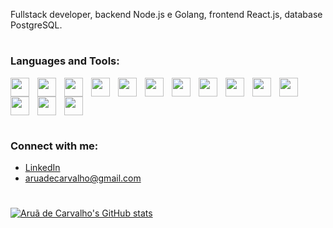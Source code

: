 <!-- <h1 align="center">Hi 👋, I'm Aruã de Carvalho</h1>
<h3 align="center">A passionate Frontend developer from Brazil</h3> -->

Fullstack developer, backend Node.js e Golang, frontend React.js, database PostgreSQL.
#

<h3 align="left">Languages and Tools:</h3>
<p>
<img src="https://cdn.jsdelivr.net/gh/devicons/devicon/icons/javascript/javascript-original.svg" align="left" width="30px" style="padding-right:10px;"/>
<img src="https://cdn.jsdelivr.net/gh/devicons/devicon/icons/typescript/typescript-original.svg" align="left" width="30px" style="padding-right:10px;" />
<img src="https://cdn.jsdelivr.net/gh/devicons/devicon/icons/go/go-original-wordmark.svg" align="left" width="30px" style="padding-right:10px;"/>
<img src="https://cdn.jsdelivr.net/gh/devicons/devicon/icons/react/react-original.svg" align="left" width="30px" style="padding-right:10px;"/>
<img src="https://cdn.jsdelivr.net/gh/devicons/devicon/icons/nextjs/nextjs-original.svg"  align="left" width="30px" style="padding-right:10px;"/>
<img src="https://cdn.jsdelivr.net/gh/devicons/devicon/icons/redux/redux-original.svg" align="left" width="30px" style="padding-right:10px;"/>
<img src="https://cdn.jsdelivr.net/gh/devicons/devicon/icons/nodejs/nodejs-original-wordmark.svg" align="left" width="30px" style="padding-right:10px;"/>
<img src="https://cdn.jsdelivr.net/gh/devicons/devicon/icons/express/express-original.svg" align="left" width="30px" style="padding-right:10px;" />
<img src="https://cdn.jsdelivr.net/gh/devicons/devicon/icons/sequelize/sequelize-original.svg" align="left" width="30px" style="padding-right:10px;"/>
<img src="https://cdn.jsdelivr.net/gh/devicons/devicon/icons/firebase/firebase-plain.svg" align="left" width="30px" style="padding-right:10px;"/>
<img src="https://cdn.jsdelivr.net/gh/devicons/devicon/icons/mongodb/mongodb-original.svg" align="left" width="30px" style="padding-right:10px;" />
<img src="https://cdn.jsdelivr.net/gh/devicons/devicon/icons/postgresql/postgresql-original-wordmark.svg" align="left" width="30px" style="padding-right:10px;" />
<img src="https://cdn.jsdelivr.net/gh/devicons/devicon/icons/docker/docker-original-wordmark.svg" align="left" width="30px" style="padding-right:10px;"/>
<img src="https://cdn.jsdelivr.net/gh/devicons/devicon/icons/redis/redis-original-wordmark.svg" width="30px" style="padding-right:10px;"/>
</p>

#

<h3>Connect with me:</h3>

* [LinkedIn](www.linkedin.com/in/aruadecarvalho)
* aruadecarvalho@gmail.com

#
[![Aruã de Carvalho's GitHub stats](https://github-readme-stats.vercel.app/api?username=aruadecarvalho&show_icons=true&theme=nord)](https://github.com/aruadecarvalho/github-readme-stats)
